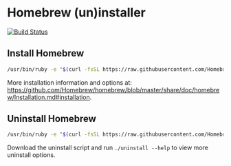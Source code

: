 # Homebrew (un)installer

[![Build Status](https://travis-ci.org/Homebrew/install.svg?branch=master)](https://travis-ci.org/Homebrew/install)

## Install Homebrew
```bash
/usr/bin/ruby -e "$(curl -fsSL https://raw.githubusercontent.com/Homebrew/install/master/install)"
```

More installation information and options at:
https://github.com/Homebrew/homebrew/blob/master/share/doc/homebrew/Installation.md#installation.

## Uninstall Homebrew
```bash
/usr/bin/ruby -e "$(curl -fsSL https://raw.githubusercontent.com/Homebrew/install/master/uninstall)"
```

Download the uninstall script and run `./uninstall --help` to view more uninstall options.

